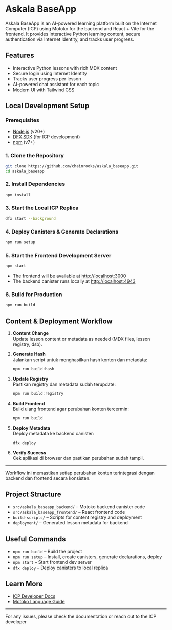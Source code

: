 # Askala BaseApp

Askala BaseApp is an AI-powered learning platform built on the Internet Computer (ICP) using Motoko for the backend and React + Vite for the frontend. It provides interactive Python learning content, secure authentication via Internet Identity, and tracks user progress.

## Features

- Interactive Python lessons with rich MDX content
- Secure login using Internet Identity
- Tracks user progress per lesson
- AI-powered chat assistant for each topic
- Modern UI with Tailwind CSS

## Local Development Setup

### Prerequisites

- [Node.js](https://nodejs.org/) (v20+)
- [DFX SDK](https://internetcomputer.org/docs/current/developer-docs/setup/install) (for ICP development)
- [npm](https://www.npmjs.com/) (v7+)

### 1. Clone the Repository

```sh
git clone https://github.com/chainrooks/askala_baseapp.git
cd askala_baseapp
```

### 2. Install Dependencies

```sh
npm install
```

### 3. Start the Local ICP Replica

```sh
dfx start --background
```

### 4. Deploy Canisters & Generate Declarations

```sh
npm run setup
```

### 5. Start the Frontend Development Server

```sh
npm start
```

- The frontend will be available at [http://localhost:3000](http://localhost:3000)
- The backend canister runs locally at [http://localhost:4943](http://localhost:4943)

### 6. Build for Production

```sh
npm run build
```

## Content & Deployment Workflow

1. **Content Change**  
   Update lesson content or metadata as needed (MDX files, lesson registry, dsb).

2. **Generate Hash**  
   Jalankan script untuk menghasilkan hash konten dan metadata:
   ```sh
   npm run build:hash
   ```

3. **Update Registry**  
   Pastikan registry dan metadata sudah terupdate:
   ```sh
   npm run build:registry
   ```

4. **Build Frontend**  
   Build ulang frontend agar perubahan konten tercermin:
   ```sh
   npm run build
   ```

5. **Deploy Metadata**  
   Deploy metadata ke backend canister:
   ```sh
   dfx deploy
   ```

6. **Verify Success**  
   Cek aplikasi di browser dan pastikan perubahan sudah tampil.

---

Workflow ini memastikan setiap perubahan konten terintegrasi dengan backend dan frontend secara konsisten.

## Project Structure

- `src/askala_baseapp_backend/` – Motoko backend canister code
- `src/askala_baseapp_frontend/` – React frontend code
- `build-scripts/` – Scripts for content registry and deployment
- `deployment/` – Generated lesson metadata for backend

## Useful Commands

- `npm run build` – Build the project
- `npm run setup` – Install, create canisters, generate declarations, deploy
- `npm start` – Start frontend dev server
- `dfx deploy` – Deploy canisters to local replica

## Learn More

- [ICP Developer Docs](https://internetcomputer.org/docs/current/developer-docs/setup/deploy-locally)
- [Motoko Language Guide](https://internetcomputer.org/docs/current/motoko/main/motoko)

---

For any issues, please check the documentation or reach out to the ICP developer